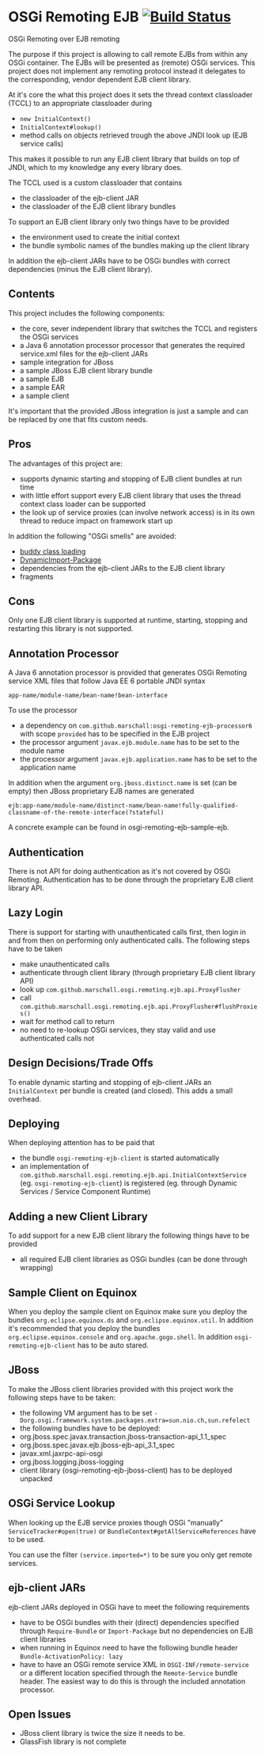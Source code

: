 OSGi Remoting EJB [![Build Status](https://travis-ci.org/marschall/osgi-remoting-ejb.png?branch=master)](https://travis-ci.org/marschall/osgi-remoting-ejb)
=================
OSGi Remoting over EJB remoting

The purpose if this project is allowing to call remote EJBs from within any OSGi container. The EJBs will be presented as (remote) OSGi services. This project does not implement any remoting protocol instead it delegates to the corresponding, vendor dependent EJB client library.

At it's core the what this project does it sets the thread context classloader (TCCL) to an appropriate classloader during
* `new InitialContext()`
* `InitialContext#lookup()`
* method calls on objects retrieved trough the above JNDI look up (EJB service calls)

This makes it possible to run any EJB client library that builds on top of JNDI, which to my knowledge any every library does.

The TCCL used is a custom classloader that contains
* the classloader of the ejb-client JAR
* the classloader of the EJB client library bundles

To support an EJB client library only two things have to be provided
* the environment used to create the initial context
* the bundle symbolic names of the bundles making up the client library

In addition the ejb-client JARs have to be OSGi bundles with correct dependencies (minus the EJB client library).

Contents
--------
This project includes the following components:
* the core, sever independent library that switches the TCCL and registers the OSGi services
* a Java 6 annotation processor processor that generates the required service.xml files for the ejb-client JARs
* sample integration for JBoss
* a sample JBoss EJB client library bundle
* a sample EJB
* a sample EAR
* a sample client

It's important that the provided JBoss integration is just a sample and can be replaced by one that fits custom needs.

Pros
----
The advantages of this project are:
* supports dynamic starting and stopping of EJB client bundles at run time
* with little effort support every EJB client library that uses the thread context class loader can be supported
* the look up of service proxies (can involve network access) is in its own thread to reduce impact on framework start up

In addition the following "OSGi smells" are avoided:
* [buddy class loading](http://wiki.eclipse.org/Context_Class_Loader_Enhancements#Buddy_Class_Loading)
* [DynamicImport-Package](http://wiki.osgi.org/wiki/DynamicImport-Package)
* dependencies from the ejb-client JARs to the EJB client library
* fragments

Cons
----
Only one EJB client library is supported at runtime, starting, stopping and restarting this library is not supported.

Annotation Processor
--------------------
A Java 6 annotation processor is provided that generates OSGi Remoting service XML files that follow Java EE 6 portable JNDI syntax

	app-name/module-name/bean-name!bean-interface

To use the processor
* a dependency on `com.github.marschall:osgi-remoting-ejb-processor6` with scope `provided` has to be specified in the EJB project
* the processor argument `javax.ejb.module.name` has to be set to the module name
* the processor argument `javax.ejb.application.name` has to be set to the application name

In addition when the argument `org.jboss.distinct.name` is set (can be empty) then JBoss proprietary EJB names are generated

	ejb:app-name/module-name/distinct-name/bean-name!fully-qualified-classname-of-the-remote-interface(?stateful)

A concrete example can be found in osgi-remoting-ejb-sample-ejb.

Authentication
--------------
There is not API for doing authentication as it's not covered by OSGi Remoting. Authentication has to be done through the proprietary EJB client library API.

Lazy Login
----------
There is support for starting with unauthenticated calls first, then login in and from then on performing only authenticated calls. The following steps have to be taken
* make unauthenticated calls
* authenticate through client library (through proprietary EJB client library API)
* look up `com.github.marschall.osgi.remoting.ejb.api.ProxyFlusher`
* call `com.github.marschall.osgi.remoting.ejb.api.ProxyFlusher#flushProxies()`
* wait for method call to return
* no need to re-lookup OSGi services, they stay valid and use authenticated calls not

Design Decisions/Trade Offs
---------------------------
To enable dynamic starting and stopping of ejb-client JARs an `InitialContext` per bundle is created (and closed). This adds a small overhead.

Deploying
---------
When deploying attention has to be paid that
* the bundle `osgi-remoting-ejb-client` is started automatically
* an implementation of `com.github.marschall.osgi.remoting.ejb.api.InitialContextService` (eg. `osgi-remoting-ejb-client`) is registered (eg. through Dynamic Services / Service Component Runtime)

Adding a new Client Library
---------------------------
To add support for a new EJB client library the following things have to be provided
* all required EJB client libraries as OSGi bundles (can be done through wrapping)

Sample Client on Equinox
------------------------
When you deploy the sample client on Equinox make sure you deploy the bundles `org.eclipse.equinox.ds` and `org.eclipse.equinox.util`. In addition it's recommended that you deploy the bundles `org.eclipse.equinox.console` and `org.apache.gogo.shell`. In addition `osgi-remoting-ejb-client` has to be auto stared.

JBoss
-----
To make the JBoss client libraries provided with this project work the following steps have to be taken:
* the following VM argument has to be set `-Dorg.osgi.framework.system.packages.extra=sun.nio.ch,sun.refelect`
* the following bundles have to be deployed:
 * org.jboss.spec.javax.transaction.jboss-transaction-api_1.1_spec
 * org.jboss.spec.javax.ejb.jboss-ejb-api_3.1_spec
 * javax.xml.jaxrpc-api-osgi
 * org.jboss.logging.jboss-logging
* client library (osgi-remoting-ejb-jboss-client) has to be deployed unpacked

OSGi Service Lookup
-------------------
When looking up the EJB service proxies though OSGi "manually" `ServiceTracker#open(true)` or `BundleContext#getAllServiceReferences` have to be used.

You can use the filter `(service.imported=*)` to be sure you only get remote services.

ejb-client JARs
---------------
ejb-client JARs deployed in OSGi have to meet the following requirements
* have to be OSGi bundles with their (direct) dependencies specified through `Require-Bundle` or `Import-Package` but no dependencies on EJB client libraries
* when running in Equinox need to have the following bundle header `Bundle-ActivationPolicy: lazy`
* have to have an OSGi remote service XML in `OSGI-INF/remote-service` or a different location specified through the `Remote-Service` bundle header. The easiest way to do this is through the included annotation processor.

Open Issues
-----------
* JBoss client library is twice the size it needs to be.
* GlassFish library is not complete

